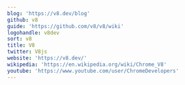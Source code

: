 ```yaml
---
blog: 'https://v8.dev/blog'
github: v8
guide: 'https://github.com/v8/v8/wiki'
logohandle: v8dev
sort: v8
title: V8
twitter: V8js
website: 'https://v8.dev/'
wikipedia: 'https://en.wikipedia.org/wiki/Chrome_V8'
youtube: 'https://www.youtube.com/user/ChromeDevelopers'
---
```

